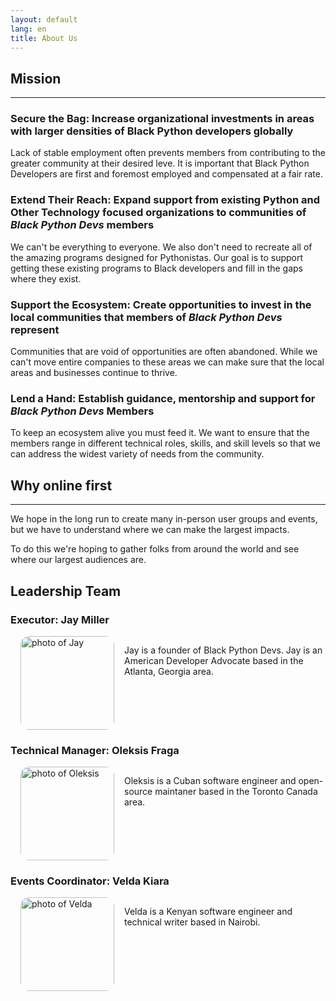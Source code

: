 ```yaml
---
layout: default
lang: en
title: About Us
---
```


## Mission

---

### Secure the Bag: Increase organizational investments in areas with larger densities of Black Python developers globally

Lack of stable employment often prevents members from contributing to the greater community at their desired leve. It is important that Black Python Developers are first and foremost employed and compensated at a fair rate.

### Extend Their Reach: Expand support from existing Python and Other Technology focused organizations to communities of _Black Python Devs_ members

We can't be everything to everyone. We also don't need to recreate all of the amazing programs designed for Pythonistas. Our goal is to support getting these existing programs to Black developers and fill in the gaps where they exist.

### Support the Ecosystem: Create opportunities to invest in the local communities that members of _Black Python Devs_ represent

Communities that are void of opportunities are often abandoned. While we can't move entire companies to these areas we can make sure that the local areas and businesses continue to thrive.

### Lend a Hand: Establish guidance, mentorship and support for _Black Python Devs_ Members

To keep an ecosystem alive you must feed it. We want to ensure that the members range in different technical roles, skills, and skill levels so that we can address the widest variety of needs from the community.

## Why online first

---

We hope in the long run to create many in-person user groups and events, but we have to understand where we can make the largest impacts.

To do this we're hoping to gather folks from around the world and see where our largest audiences are.

## Leadership Team

### Executor: Jay Miller

<div style="display:flex; flex-wrap: wrap;" markdown="1">

<div style="display:flex">
<img style="margin: 0 1rem; border-radius:1em" height="150px" alt="photo of Jay" src="https://github.com/kjaymiller.png">
<p> Jay is a founder of Black Python Devs. Jay is an American Developer Advocate based in the Atlanta, Georgia area. </p>
</div>

### Technical Manager: Oleksis Fraga

<div style="display:flex">
<img style="margin: 0 1rem; border-radius:1em" height="150px" alt="photo of Oleksis" src="https://github.com/oleksis.png">
<p> Oleksis is a Cuban software engineer and open-source maintaner based in the Toronto Canada area.</p>
</div>

### Events Coordinator: Velda Kiara

<div style="display:flex">
<img style="margin: 0 1rem; border-radius:1em" height="150px" alt="photo of Velda" src="https://github.com/VeldaKiara.png">
<p> Velda is a Kenyan software engineer and technical writer based in Nairobi.</p>
</div>

</div>
